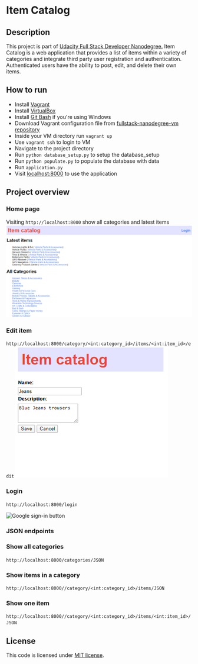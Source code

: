 # Item Catalog

## Description
This project is part of [Udacity Full Stack Developer Nanodegree.](https://www.udacity.com/course/full-stack-web-developer-nanodegree--nd0044)
Item Catalog is a web application that provides a list of items within a variety of categories and integrate third party user registration and authentication. Authenticated users have the ability to post, edit, and delete their own items. 

## How to run

- Install [Vagrant](https://www.vagrantup.com/downloads.html)
- Install [VirtualBox](https://www.virtualbox.org/wiki/Downloads)
- Install [Git Bash](https://git-scm.com/downloads) if you're using Windows
- Download Vagrant configuration file from [fullstack-nanodegree-vm repository](https://github.com/udacity/fullstack-nanodegree-vm)
- Inside your VM directory run `vagrant up`
- Use `vagrant ssh` to login to VM 
- Navigate to the project directory
- Run `python database_setup.py` to setup the database_setup
- Run `python populate.py` to populate the database with data
- Run `application.py`
- Visit [localhost:8000](http://localhost:8000) to use the application

## Project overview

### Home page
Visiting `http://localhost:8000` show all categories and latest items
![homepage](homepage.png)

### Edit item
`http://localhost:8000/category/<int:category_id>/items/<int:item_id>/edit`
![edit item](edit_item.png)
### Login
`http://localhost:8000/login`

![Google sign-in button](https://developers.google.com/identity/images/btn_google_signin_dark_normal_web.png)

### JSON endpoints

### Show all categories 
`http://localhost:8000/categories/JSON`

### Show items in a category
`http://localhost:8000//category/<int:category_id>/items/JSON`

### Show one item
`http://localhost:8000//category/<int:category_id>/items/<int:item_id>/JSON`

## License
This code is licensed under [MIT license](LICENSE).
